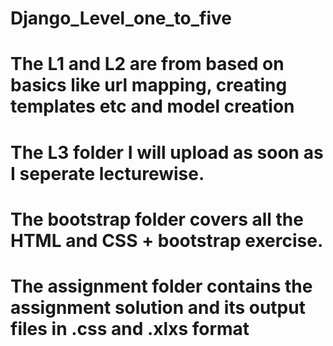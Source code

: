 # Django_Level_one_to_five
# The L1 and L2 are from based on basics like url mapping, creating templates etc and model creation
# The L3 folder I will upload as soon as I seperate lecturewise.
# The bootstrap folder covers all the HTML and CSS + bootstrap exercise.
# The assignment folder contains the assignment solution and its output files in .css and .xlxs format
